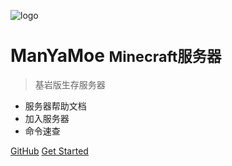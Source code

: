 <!-- _coverpage.md -->

![logo](_media/icon.svg)

# ManYaMoe <small>Minecraft服务器</small>

> 基岩版生存服务器

- 服务器帮助文档
- 加入服务器
- 命令速查

[GitHub](https://github.com/docsifyjs/docsify/)
[Get Started](#欢迎)